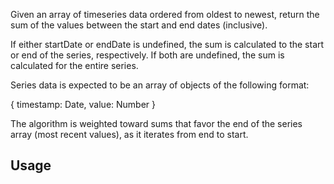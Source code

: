 Given an array of timeseries data ordered from oldest to
newest, return the sum of the values between the start and
end dates (inclusive).

If either startDate or endDate is undefined, the sum is
calculated to the start or end of the series, respectively.
If both are undefined, the sum is calculated for the entire
series.

Series data is expected to be an array of objects of the
following format:

{
  timestamp: Date,
  value: Number
}

The algorithm is weighted toward sums that favor the end of
the series array (most recent values), as it iterates from 
end to start.

## Usage


